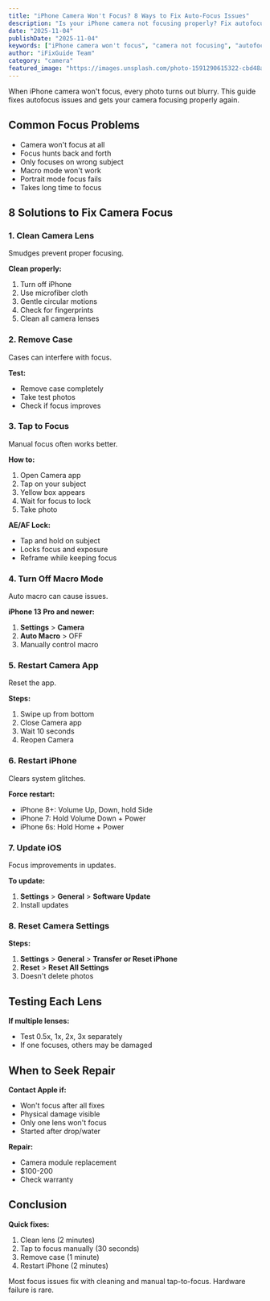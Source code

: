 ```yaml
---
title: "iPhone Camera Won't Focus? 8 Ways to Fix Auto-Focus Issues"
description: "Is your iPhone camera not focusing properly? Fix autofocus problems and get sharp photos again with our complete troubleshooting guide."
date: "2025-11-04"
publishDate: "2025-11-04"
keywords: ["iPhone camera won't focus", "camera not focusing", "autofocus not working", "fix camera focus", "blurry camera iPhone"]
author: "iFixGuide Team"
category: "camera"
featured_image: "https://images.unsplash.com/photo-1591290615322-cbd48abf7ae3?w=1200&q=80"
---
```


When iPhone camera won't focus, every photo turns out blurry. This guide fixes autofocus issues and gets your camera focusing properly again.

## Common Focus Problems

- Camera won't focus at all
- Focus hunts back and forth
- Only focuses on wrong subject
- Macro mode won't work
- Portrait mode focus fails
- Takes long time to focus

## 8 Solutions to Fix Camera Focus

### 1. Clean Camera Lens

Smudges prevent proper focusing.

**Clean properly:**
1. Turn off iPhone
2. Use microfiber cloth
3. Gentle circular motions
4. Check for fingerprints
5. Clean all camera lenses

### 2. Remove Case

Cases can interfere with focus.

**Test:**
- Remove case completely
- Take test photos
- Check if focus improves

### 3. Tap to Focus

Manual focus often works better.

**How to:**
1. Open Camera app
2. Tap on your subject
3. Yellow box appears
4. Wait for focus to lock
5. Take photo

**AE/AF Lock:**
- Tap and hold on subject
- Locks focus and exposure
- Reframe while keeping focus

### 4. Turn Off Macro Mode

Auto macro can cause issues.

**iPhone 13 Pro and newer:**
1. **Settings** > **Camera**
2. **Auto Macro** > OFF
3. Manually control macro

### 5. Restart Camera App

Reset the app.

**Steps:**
1. Swipe up from bottom
2. Close Camera app
3. Wait 10 seconds
4. Reopen Camera

### 6. Restart iPhone

Clears system glitches.

**Force restart:**
- iPhone 8+: Volume Up, Down, hold Side
- iPhone 7: Hold Volume Down + Power
- iPhone 6s: Hold Home + Power

### 7. Update iOS

Focus improvements in updates.

**To update:**
1. **Settings** > **General** > **Software Update**
2. Install updates

### 8. Reset Camera Settings

**Steps:**
1. **Settings** > **General** > **Transfer or Reset iPhone**
2. **Reset** > **Reset All Settings**
3. Doesn't delete photos

## Testing Each Lens

**If multiple lenses:**
- Test 0.5x, 1x, 2x, 3x separately
- If one focuses, others may be damaged

## When to Seek Repair

**Contact Apple if:**
- Won't focus after all fixes
- Physical damage visible
- Only one lens won't focus
- Started after drop/water

**Repair:**
- Camera module replacement
- $100-200
- Check warranty

## Conclusion

**Quick fixes:**
1. Clean lens (2 minutes)
2. Tap to focus manually (30 seconds)
3. Remove case (1 minute)
4. Restart iPhone (2 minutes)

Most focus issues fix with cleaning and manual tap-to-focus. Hardware failure is rare.


